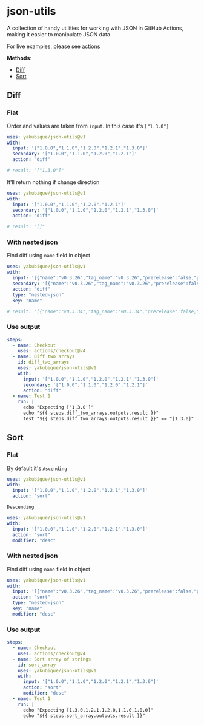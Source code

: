 # json-utils
A collection of handy utilities for working with JSON in GitHub Actions, making it easier to manipulate JSON data

For live examples, please see [actions](https://github.com/yakubique/json-utils/actions/workflows/test-myself.yaml)

**Methods**:
- [Diff](#diff)
- [Sort](#sort)

## Diff

### Flat
Order and values are taken from `input`. In this case it's `["1.3.0"]`

```yaml
uses: yakubique/json-utils@v1
with:
  input: '["1.0.0","1.1.0","1.2.0","1.2.1","1.3.0"]'
  secondary: '["1.0.0","1.1.0","1.2.0","1.2.1"]'
  action: "diff"

# result: "["1.3.0"]"
```


It'll return nothing if change direction

```yaml
uses: yakubique/json-utils@v1
with:
  input: '["1.0.0","1.1.0","1.2.0","1.2.1"]'
  secondary: '["1.0.0","1.1.0","1.2.0","1.2.1","1.3.0"]'
  action: "diff"

# result: "[]"
```


### With nested json
Find diff using `name` field in object

```yaml
uses: yakubique/json-utils@v1
with:
  input: '[{"name":"v0.3.26","tag_name":"v0.3.26","prerelease":false,"published_at":"2023-08-07T09:43:28Z"},{"name":"v0.3.22","tag_name":"v0.3.22","prerelease":false,"published_at":"2023-11-12T10:58:00Z"},{"name":"v0.3.23","tag_name":"v0.3.23","prerelease":false,"published_at":"2023-11-12T10:59:27Z"},{"name":"v0.3.25","tag_name":"v0.3.25","prerelease":false,"published_at":"2023-11-12T11:01:20Z"},{"name":"v0.3.31","tag_name":"v0.3.31","prerelease":false,"published_at":"2023-11-12T11:17:17Z"},{"name":"v0.3.34","tag_name":"v0.3.34","prerelease":false,"published_at":"2023-11-12T11:21:59Z"}]'
  secondary: '[{"name":"v0.3.26","tag_name":"v0.3.26","prerelease":false,"published_at":"2023-08-07T09:43:28Z"},{"name":"v0.3.22","tag_name":"v0.3.22","prerelease":false,"published_at":"2023-11-12T10:58:00Z"},{"name":"v0.3.23","tag_name":"v0.3.23","prerelease":false,"published_at":"2023-11-12T10:59:27Z"},{"name":"v0.3.25","tag_name":"v0.3.25","prerelease":false,"published_at":"2023-11-12T11:01:20Z"},{"name":"v0.3.31","tag_name":"v0.3.31","prerelease":false,"published_at":"2023-11-12T11:17:17Z"}]'
  action: "diff"
  type: "nested-json"
  key: "name"

# result: "[{"name":"v0.3.34","tag_name":"v0.3.34","prerelease":false,"published_at":"2023-11-12T11:21:59Z"}]"
```

### Use output

```yaml
steps:
  - name: Checkout
    uses: actions/checkout@v4
  - name: Diff two arrays
    id: diff_two_arrays
    uses: yakubique/json-utils@v1
    with:
      input: '["1.0.0","1.1.0","1.2.0","1.2.1","1.3.0"]'
      secondary: '["1.0.0","1.1.0","1.2.0","1.2.1"]'
      action: "diff"
  - name: Test 1
    run: |
      echo "Expecting ['1.3.0']"
      echo "${{ steps.diff_two_arrays.outputs.result }}"
      test "${{ steps.diff_two_arrays.outputs.result }}" == "[1.3.0]"
```

## Sort

### Flat

By default it's `Ascending`

```yaml
uses: yakubique/json-utils@v1
with:
  input: '["1.0.0","1.1.0","1.2.0","1.2.1","1.3.0"]'
  action: "sort"
```

`Descending`

```yaml
uses: yakubique/json-utils@v1
with:
  input: '["1.0.0","1.1.0","1.2.0","1.2.1","1.3.0"]'
  action: "sort"
  modifier: "desc"
```


### With nested json
Find diff using `name` field in object

```yaml
uses: yakubique/json-utils@v1
with:
  input: '[{"name":"v0.3.26","tag_name":"v0.3.26","prerelease":false,"published_at":"2023-08-07T09:43:28Z"},{"name":"v0.3.22","tag_name":"v0.3.22","prerelease":false,"published_at":"2023-11-12T10:58:00Z"},{"name":"v0.3.23","tag_name":"v0.3.23","prerelease":false,"published_at":"2023-11-12T10:59:27Z"},{"name":"v0.3.25","tag_name":"v0.3.25","prerelease":false,"published_at":"2023-11-12T11:01:20Z"},{"name":"v0.3.31","tag_name":"v0.3.31","prerelease":false,"published_at":"2023-11-12T11:17:17Z"},{"name":"v0.3.34","tag_name":"v0.3.34","prerelease":false,"published_at":"2023-11-12T11:21:59Z"}]'
  action: "sort"
  type: "nested-json"
  key: "name"
  modifier: "desc"
```

### Use output

```yaml
steps:
  - name: Checkout
    uses: actions/checkout@v4
  - name: Sort array of strings
    id: sort_array
    uses: yakubique/json-utils@v1
    with:
      input: '["1.0.0","1.1.0","1.2.0","1.2.1","1.3.0"]'
      action: "sort"
      modifier: "desc"
  - name: Test 1
    run: |
      echo "Expecting [1.3.0,1.2.1,1.2.0,1.1.0,1.0.0]"
      echo "${{ steps.sort_array.outputs.result }}"
```
